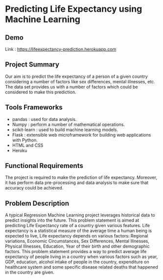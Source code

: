 # Predicting Life Expectancy using Machine Learning
## Demo
Link : https://lifeexpectancy-prediction.herokuapp.com

## Project Summary
Our aim is to predict the life expectancy of a person of a given country considering a number of factors like sex differences, mental illnesses, etc. The data set provides us with a number of factors which could be considered to make this prediction.

## Tools Frameworks
* pandas : used for data analysis.
* Numpy : perform a number of mathematical operations.
* scikit-learn : used to build machine learning models.
* Flask : extensible web microframework for building web applications with Python.
* HTML and CSS
* Heroku

## Functional Requirements
The project is required to make the prediction of life expectancy. Moreover, it has perform data pre-processing and data analysis to make sure that accuracy could be achieved.

## Problem Description
A typical Regression Machine Learning project leverages historical data to predict insights into the future. This problem statement is aimed at predicting Life Expectancy rate of a country given various features. Life expectancy is a statistical measure of the average time a human being is expected to live, Life expectancy depends on various factors: Regional variations, Economic Circumstances, Sex Differences, Mental Illnesses, Physical Illnesses, Education, Year of their birth and other demographic factors. This problem statement provides a way to predict average life expectancy of people living in a country when various factors such as year, GDP, education, alcohol intake of people in the country, expenditure on healthcare system and some specific disease related deaths that happened in the country are given. 

